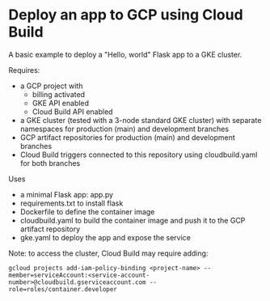 # Deploy an app to GCP using Cloud Build

A basic example to deploy a "Hello, world" Flask app to a GKE cluster.

Requires:
- a GCP project with
  - billing activated
  - GKE API enabled
  - Cloud Build API enabled
- a GKE cluster (tested with a 3-node standard GKE cluster) with separate namespaces for production (main) and development branches
- GCP artifact repositories for production (main) and development branches
- Cloud Build triggers connected to this repository using cloudbuild.yaml for both branches

Uses
- a minimal Flask app: app.py
- requirements.txt to install flask
- Dockerfile to define the container image
- cloudbuild.yaml to build the container image and push it to the GCP artifact repository
- gke.yaml to deploy the app and expose the service

Note: to access the cluster, Cloud Build may require adding:

```
gcloud projects add-iam-policy-binding <project-name> --member=serviceAccount:<service-account-number>@cloudbuild.gserviceaccount.com --role=roles/container.developer
```
